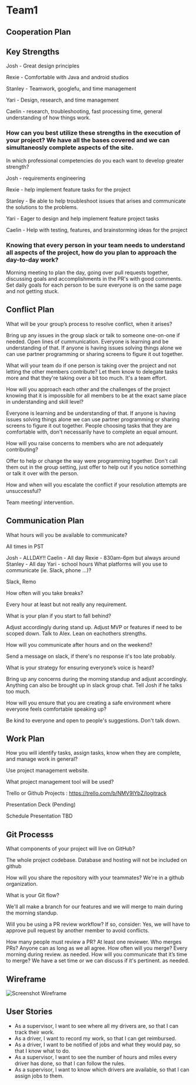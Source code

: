 # Team1

## Cooperation Plan

## Key Strengths

Josh - Great design principles

Rexie - Comfortable with Java and android studios

Stanley - Teamwork, googlefu, and time management

Yari - Design, research, and time management

Caelin - research, troubleshooting, fast processing time, general understanding of how things work.

### How can you best utilize these strengths in the execution of your project? We have all the bases covered and we can simultaneosly complete aspects of the site.

In which professional competencies do you each want to develop greater strength?

Josh - requirements engineering

Rexie - help implement feature tasks for the project

Stanley - Be able to help troubleshoot issues that arises and communicate the solutions to the problems.

Yari - Eager to design and help implement feature project tasks

Caelin - Help with testing, features, and brainstorming ideas for the project

### Knowing that every person in your team needs to understand all aspects of the project, how do you plan to approach the day-to-day work?

Morning meeting to plan the day, going over pull requests together, discussing goals and accomplishments in the PR's with good comments. Set daily goals for each person to be sure everyone is on the same page and not getting stuck.

## Conflict Plan

What will be your group’s process to resolve conflict, when it arises?

Bring up any issues in the group slack or talk to someone one-on-one if needed. Open lines of cummunication. Everyone is learning and be understanding of that. If anyone is having issues solving things alone we can use partner programming or sharing screens to figure it out together.

What will your team do if one person is taking over the project and not letting the other members contribute?
Let them know to delegate tasks more and that they're taking over a bit too much. It's a team effort.

How will you approach each other and the challenges of the project knowing that it is impossible for all members to be at the exact same place in understanding and skill level?

Everyone is learning and be understanding of that. If anyone is having issues solving things alone we can use partner programming or sharing screens to figure it out together. People choosing tasks that they are comfortable with, don't necessarily have to complete an equal amount.

How will you raise concerns to members who are not adequately contributing?

Offer to help or change the way were programming together. Don't call them out in the group setting, just offer to help out if you notice something or talk it over with the person.

How and when will you escalate the conflict if your resolution attempts are unsuccessful?

Team meeting/ intervention.

## Communication Plan

What hours will you be available to communicate?

All times in PST

Josh - ALLDAY!!
Caelin - All day
Rexie - 830am-6pm but always around
Stanley - All day
Yari - school hours 
What platforms will you use to communicate (ie. Slack, phone …)?

Slack, Remo

How often will you take breaks?

Every hour at least but not really any requirement.

What is your plan if you start to fall behind?

Adjust accordingly during stand up. Adjust MVP or features if need to be scoped down. Talk to Alex. Lean on eachothers strengths.

How will you communicate after hours and on the weekend?

Send a message on slack, if there's no response it's too late probably.

What is your strategy for ensuring everyone’s voice is heard?

Bring up any concerns during the morning standup and adjust accordingly. Anything can also be brought up in slack group chat. Tell Josh if he talks too much.

How will you ensure that you are creating a safe environment where everyone feels comfortable speaking up?

Be kind to everyone and open to people's suggestions. Don't talk down.

## Work Plan

How you will identify tasks, assign tasks, know when they are complete, and manage work in general?

Use project management website.

What project management tool will be used?

Trello or Github Projects : https://trello.com/b/NMV9lYbZ/logitrack

Presentation Deck (Pending)

Schedule Presentation TBD

## Git Processs

What components of your project will live on GitHub?

The whole project codebase. Database and hosting will not be included on github

How will you share the repository with your teammates?
We're in a github organization.

What is your Git flow?

We'll all make a branch for our features and we will merge to main during the morning standup.

Will you be using a PR review workflow? If so, consider: Yes, we will have to approve pull request by another member to avoid conflicts.

How many people must review a PR? At least one reviewer.
Who merges PRs?
Anyone can as long as we all agree.
How often will you merge?
Every morning during review. as needed.
How will you communicate that it’s time to merge? We have a set time or we can discuss if it's pertinent. as needed.

## Wireframe
![Screenshot Wireframe](https://user-images.githubusercontent.com/106052558/195731147-fef0115c-b65a-4eb7-8e33-974b66bdcdf6.png)

## User Stories
- As a supervisor, I want to see where all my drivers are, so that I can track their work.
- As a driver, I want to record my work, so that I can get reimbursed.
- As a driver, I want to be notified of jobs and what they would pay, so that I know what to do.
- As a supervisor, I want to see the number of hours and miles every driver has done, so that I can follow the rules.
- As a supervisor, I want to know which drivers are available, so that I can assign jobs to them.

